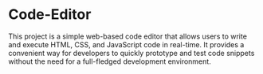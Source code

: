 # Code-Editor
This project is a simple web-based code editor that allows users to write and execute HTML, CSS, and JavaScript code in real-time. It provides a convenient way for developers to quickly prototype and test code snippets without the need for a full-fledged development environment.
